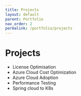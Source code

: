 ```yaml
---
title: Projects
layout: default
parent: Portfolio
nav_order: 2
permalink: /portfolio/projects
---
```


# Projects

- License Optimisation
- Azure Cloud Cost Optimization
- Azure Cloud Adoption
- Performance Testing
- Spring cloud to K8s